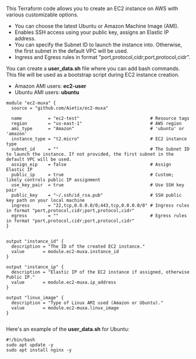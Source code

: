 
This Terraform code allows you to create an EC2 instance on AWS with various customizable options.  
- You can choose the latest Ubuntu or Amazon Machine Image (AMI).
- Enables SSH access using your public key, assigns an Elastic IP address.  
- You can specify the Subnet ID to launch the instance into. Otherwise, the first subnet in the default VPC will be used.
- Ingress and Egress rules in format "port,protocol,cidr;port,protocol,cidr".

You can create a **user_data.sh** file where you can add bash commands.  
This file will be used as a bootstrap script during EC2 instance creation.

- Amazon AMI users: **ec2-user**  
- Ubuntu AMI users: **ubuntu**




```
module "ec2-muxa" {
  source = "github.com/Aietix/ec2-muxa"

  name          = "ec2-test"                           # Resource tags
  region        = "us-east-1"                          # AWS region
  ami_type      = "Amazon"                             # 'ubuntu' or 'amazon'
  instance_type = "t2.micro"                           # EC2 instance type
  subnet_id     = ""                                   # The Subnet ID to launch the instance. If not provided, the first subnet in the default VPC will be used.
  assign_eip    = false                                # Assign Elastic IP
  public_ip     = true                                 # Custom; likely controls public IP assignment
  use_key_pair  = true                                 # Use SSH key pair
  public_key    = "~/.ssh/id_rsa.pub"                  # SSH public key path on your local machine
  ingress       = "22,tcp,0.0.0.0/0;443,tcp,0.0.0.0/0" # Ingress rules in format "port,protocol,cidr;port,protocol,cidr"
  egress        = ""                                   # Egress rules in format "port,protocol,cidr;port,protocol,cidr"
}


output "instance_id" {
  description = "The ID of the created EC2 instance."
  value       = module.ec2-muxa.instance_id
}

output "instance_ip" {
  description = "Elastic IP of the EC2 instance if assigned, otherwise Public IP."
  value       = module.ec2-muxa.ip_address
}

output "linux_image" {
  description = "Type of Linux AMI used (Amazon or Ubuntu)."
  value       = module.ec2-muxa.linux_image
}


```


Here's an example of the **user_data.sh** for Ubuntu:



```
#!/bin/bash
sudo apt update -y
sudo apt install nginx -y
```

